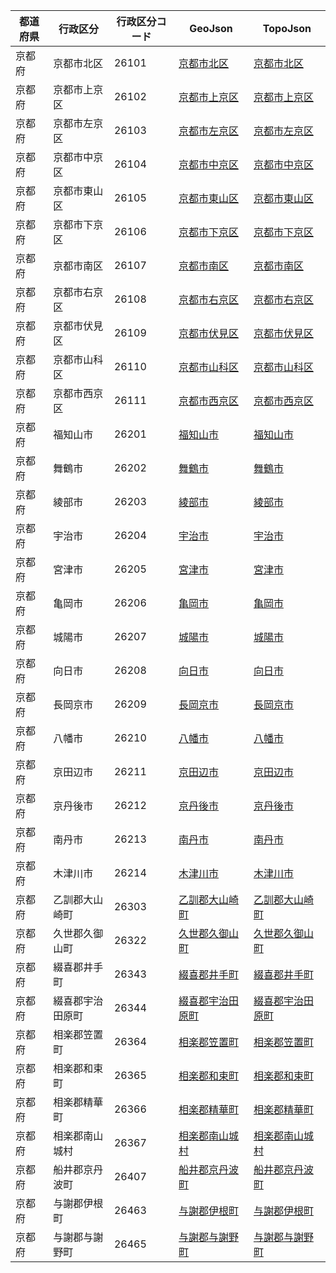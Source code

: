| 都道府県 | 行政区分 | 行政区分コード | GeoJson | TopoJson |
|-----------|--------- |--------------|------|------|
| 京都府 | 京都市北区 | 26101 | [京都市北区](/geojson/cities/26/26101.json) | [京都市北区](/topojson/cities/26/26101.topojson) |
| 京都府 | 京都市上京区 | 26102 | [京都市上京区](/geojson/cities/26/26102.json) | [京都市上京区](/topojson/cities/26/26102.topojson) |
| 京都府 | 京都市左京区 | 26103 | [京都市左京区](/geojson/cities/26/26103.json) | [京都市左京区](/topojson/cities/26/26103.topojson) |
| 京都府 | 京都市中京区 | 26104 | [京都市中京区](/geojson/cities/26/26104.json) | [京都市中京区](/topojson/cities/26/26104.topojson) |
| 京都府 | 京都市東山区 | 26105 | [京都市東山区](/geojson/cities/26/26105.json) | [京都市東山区](/topojson/cities/26/26105.topojson) |
| 京都府 | 京都市下京区 | 26106 | [京都市下京区](/geojson/cities/26/26106.json) | [京都市下京区](/topojson/cities/26/26106.topojson) |
| 京都府 | 京都市南区 | 26107 | [京都市南区](/geojson/cities/26/26107.json) | [京都市南区](/topojson/cities/26/26107.topojson) |
| 京都府 | 京都市右京区 | 26108 | [京都市右京区](/geojson/cities/26/26108.json) | [京都市右京区](/topojson/cities/26/26108.topojson) |
| 京都府 | 京都市伏見区 | 26109 | [京都市伏見区](/geojson/cities/26/26109.json) | [京都市伏見区](/topojson/cities/26/26109.topojson) |
| 京都府 | 京都市山科区 | 26110 | [京都市山科区](/geojson/cities/26/26110.json) | [京都市山科区](/topojson/cities/26/26110.topojson) |
| 京都府 | 京都市西京区 | 26111 | [京都市西京区](/geojson/cities/26/26111.json) | [京都市西京区](/topojson/cities/26/26111.topojson) |
| 京都府 | 福知山市 | 26201 | [福知山市](/geojson/cities/26/26201.json) | [福知山市](/topojson/cities/26/26201.topojson) |
| 京都府 | 舞鶴市 | 26202 | [舞鶴市](/geojson/cities/26/26202.json) | [舞鶴市](/topojson/cities/26/26202.topojson) |
| 京都府 | 綾部市 | 26203 | [綾部市](/geojson/cities/26/26203.json) | [綾部市](/topojson/cities/26/26203.topojson) |
| 京都府 | 宇治市 | 26204 | [宇治市](/geojson/cities/26/26204.json) | [宇治市](/topojson/cities/26/26204.topojson) |
| 京都府 | 宮津市 | 26205 | [宮津市](/geojson/cities/26/26205.json) | [宮津市](/topojson/cities/26/26205.topojson) |
| 京都府 | 亀岡市 | 26206 | [亀岡市](/geojson/cities/26/26206.json) | [亀岡市](/topojson/cities/26/26206.topojson) |
| 京都府 | 城陽市 | 26207 | [城陽市](/geojson/cities/26/26207.json) | [城陽市](/topojson/cities/26/26207.topojson) |
| 京都府 | 向日市 | 26208 | [向日市](/geojson/cities/26/26208.json) | [向日市](/topojson/cities/26/26208.topojson) |
| 京都府 | 長岡京市 | 26209 | [長岡京市](/geojson/cities/26/26209.json) | [長岡京市](/topojson/cities/26/26209.topojson) |
| 京都府 | 八幡市 | 26210 | [八幡市](/geojson/cities/26/26210.json) | [八幡市](/topojson/cities/26/26210.topojson) |
| 京都府 | 京田辺市 | 26211 | [京田辺市](/geojson/cities/26/26211.json) | [京田辺市](/topojson/cities/26/26211.topojson) |
| 京都府 | 京丹後市 | 26212 | [京丹後市](/geojson/cities/26/26212.json) | [京丹後市](/topojson/cities/26/26212.topojson) |
| 京都府 | 南丹市 | 26213 | [南丹市](/geojson/cities/26/26213.json) | [南丹市](/topojson/cities/26/26213.topojson) |
| 京都府 | 木津川市 | 26214 | [木津川市](/geojson/cities/26/26214.json) | [木津川市](/topojson/cities/26/26214.topojson) |
| 京都府 | 乙訓郡大山崎町 | 26303 | [乙訓郡大山崎町](/geojson/cities/26/26303.json) | [乙訓郡大山崎町](/topojson/cities/26/26303.topojson) |
| 京都府 | 久世郡久御山町 | 26322 | [久世郡久御山町](/geojson/cities/26/26322.json) | [久世郡久御山町](/topojson/cities/26/26322.topojson) |
| 京都府 | 綴喜郡井手町 | 26343 | [綴喜郡井手町](/geojson/cities/26/26343.json) | [綴喜郡井手町](/topojson/cities/26/26343.topojson) |
| 京都府 | 綴喜郡宇治田原町 | 26344 | [綴喜郡宇治田原町](/geojson/cities/26/26344.json) | [綴喜郡宇治田原町](/topojson/cities/26/26344.topojson) |
| 京都府 | 相楽郡笠置町 | 26364 | [相楽郡笠置町](/geojson/cities/26/26364.json) | [相楽郡笠置町](/topojson/cities/26/26364.topojson) |
| 京都府 | 相楽郡和束町 | 26365 | [相楽郡和束町](/geojson/cities/26/26365.json) | [相楽郡和束町](/topojson/cities/26/26365.topojson) |
| 京都府 | 相楽郡精華町 | 26366 | [相楽郡精華町](/geojson/cities/26/26366.json) | [相楽郡精華町](/topojson/cities/26/26366.topojson) |
| 京都府 | 相楽郡南山城村 | 26367 | [相楽郡南山城村](/geojson/cities/26/26367.json) | [相楽郡南山城村](/topojson/cities/26/26367.topojson) |
| 京都府 | 船井郡京丹波町 | 26407 | [船井郡京丹波町](/geojson/cities/26/26407.json) | [船井郡京丹波町](/topojson/cities/26/26407.topojson) |
| 京都府 | 与謝郡伊根町 | 26463 | [与謝郡伊根町](/geojson/cities/26/26463.json) | [与謝郡伊根町](/topojson/cities/26/26463.topojson) |
| 京都府 | 与謝郡与謝野町 | 26465 | [与謝郡与謝野町](/geojson/cities/26/26465.json) | [与謝郡与謝野町](/topojson/cities/26/26465.topojson) |
